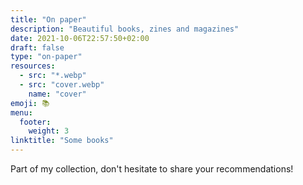 ```yaml
---
title: "On paper"
description: "Beautiful books, zines and magazines"
date: 2021-10-06T22:57:50+02:00
draft: false
type: "on-paper"
resources:
  - src: "*.webp"
  - src: "cover.webp"
    name: "cover"
emoji: 📚
menu:
  footer:
    weight: 3
linktitle: "Some books"
---
```


Part of my collection, don't hesitate to share your recommendations!

